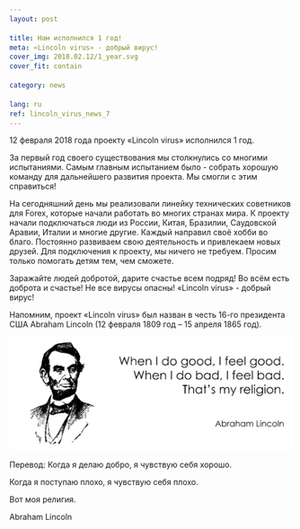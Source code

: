 ```yaml
---
layout: post

title: Нам исполнился 1 год!
meta: «Lincoln virus» - добрый вирус!
cover_img: 2018.02.12/1_year.svg
cover_fit: contain

category: news

lang: ru
ref: lincoln_virus_news_7
---
```


12 февраля 2018 года проекту «Lincoln virus» исполнился 1 год.

За первый год своего существования мы столкнулись со многими испытаниями.
Самым главным испытанием было - собрать хорошую команду для дальнейшего развития проекта.
Мы смогли с этим справиться!

На сегодняшний день мы реализовали линейку технических советников для Forex, которые начали работать во многих странах мира.
К проекту начали подключаться люди из России, Китая, Бразилии, Саудовской Аравии, Италии и многие другие.
Каждый направил своё хобби во благо.
Постоянно развиваем свою деятельность и привлекаем новых друзей.
Для подключения к проекту, мы ничего не требуем.
Просим только помогать детям тем, чем сможете.

Заражайте людей добротой, дарите счастье всем подряд!
Во всём есть доброта и счастье!
Не все вирусы опасны!
«Lincoln virus» - добрый вирус!

Напомним, проект «Lincoln virus» был назван в честь 16-го президента США Abraham Lincoln (12 февраля 1809 год – 15 апреля 1865 год).

<a data-fancybox="gallery" href="/img/news/2018.02.12/Lincoln.svg"><img src="/img/news/2018.02.12/Lincoln.svg" alt=""></a>

Перевод:
Когда я делаю добро, я чувствую себя хорошо. 

Когда я поступаю плохо, я чувствую себя плохо. 

Вот моя религия.

Abraham Lincoln

